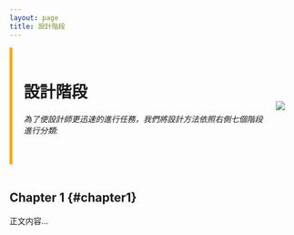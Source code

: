 ```yaml
---
layout: page
title: 設計階段
---
```


<style>
    .sidebar {
        border-left: 5px solid orange;
        padding-left: 20px;
        padding-right: 10px;
    }

    .sidebar a {
        display: block;
        margin-top: 10px;
    }
</style>




<div style="display: flex; align-items: center;">
    <div class="sidebar">
        <br>
        <h1>設計階段</h1>
        <h6>為了使設計師更迅速的進行任務，我們將設計方法依照右側七個階段進行分類:</h6>
        <br>
    </div>
    <div>
        <img src="https://github.com/justinlin099/Design-Method-Website/assets/61717681/d795c08e-f9e4-45b2-a405-8277ed00a8a2"  style="margin-right: 20px;">
    </div>
</div>
<br>

## Chapter 1 {#chapter1}
正文内容...
